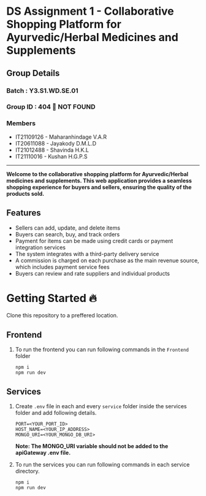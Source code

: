 # **DS Assignment 1 - Collaborative Shopping Platform for Ayurvedic/Herbal Medicines and Supplements**

## Group Details

### Batch : Y3.S1.WD.SE.01

### Group ID : **404 🙁 NOT FOUND**

### Members

- IT21109126 - Maharanhindage V.A.R
- IT20611088 - Jayakody D.M.L.D
- IT21012488 - Shavinda H.K.L
- IT21110016 - Kushan H.G.P.S
___

**Welcome to the collaborative shopping platform for Ayurvedic/Herbal medicines and supplements. This web application provides a seamless shopping experience for buyers and sellers, ensuring the quality of the products sold.**

## Features
* Sellers can add, update, and delete items
* Buyers can search, buy, and track orders
* Payment for items can be made using credit cards or payment integration services
* The system integrates with a third-party delivery service
* A commission is charged on each purchase as the main revenue source, which includes payment service fees
* Buyers can review and rate suppliers and individual products  

# Getting Started 🔥

Clone this repository to a preffered location.

## Frontend

1. To run the frontend you can run following commands in the `Frontend` folder
   ```
   npm i
   npm run dev
   ```

## Services

1.  Create `.env` file in each and every `service` folder inside the services folder and add following details.

    ```
    PORT=<YOUR_PORT_ID>
    HOST_NAME=<YOUR_IP_ADDRESS>
    MONGO_URI=<YOUR_MONGO_DB_URI> 
    ```
    **Note: The MONGO_URI variable should not be added to the apiGateway .env file.**


2.  To run the services you can run following commands in each service directory.

    ```
    npm i
    npm run dev
    ```
